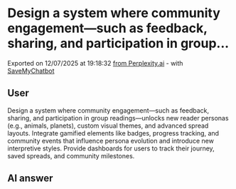 # Design a system where community engagement—such as feedback, sharing, and participation in group...

Exported on 12/07/2025 at 19:18:32 [from Perplexity.ai](https://www.perplexity.ai/search/design-a-system-where-communit-nOdC3zlWTGOu6z96y8HgEg?0=a) - with [SaveMyChatbot](https://save.hugocollin.com)

## User

Design a system where community engagement—such as feedback, sharing, and participation in group readings—unlocks new reader personas (e.g., animals, planets), custom visual themes, and advanced spread layouts. Integrate gamified elements like badges, progress tracking, and community events that influence persona evolution and introduce new interpretive styles. Provide dashboards for users to track their journey, saved spreads, and community milestones.

## AI answer
